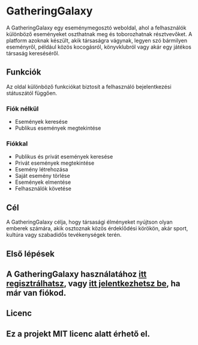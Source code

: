 # GatheringGalaxy
A GatheringGalaxy egy eseménymegosztó weboldal, ahol a felhasználók különböző eseményeket oszthatnak meg és toborozhatnak résztvevőket. A platform azoknak készült, akik társaságra vágynak, legyen szó bármilyen eseményről, például közös kocogásról, könyvklubról vagy akár egy játékos társaság kereséséről.
## Funkciók
Az oldal különböző funkciókat biztosít a felhasználó bejelentkezési státuszától függően.
### Fiók nélkül
- Események keresése
- Publikus események megtekintése
### Fiókkal
- Publikus és privát események keresése
- Privát események megtekintése
- Esemény létrehozása
- Saját esemény törlése
- Események elmentése
- Felhasználók követése
## Cél
A GatheringGalaxy célja, hogy társasági élményeket nyújtson olyan emberek számára, akik osztoznak közös érdeklődési körökön, akár sport, kultúra vagy szabadidős tevékenységek terén.
## Első lépések
A GatheringGalaxy használatához [itt regisztrálhatsz](#), vagy [itt jelentkezhetsz be](#), ha már van fiókod.
---
## Licenc
Ez a projekt MIT licenc alatt érhető el.
---
